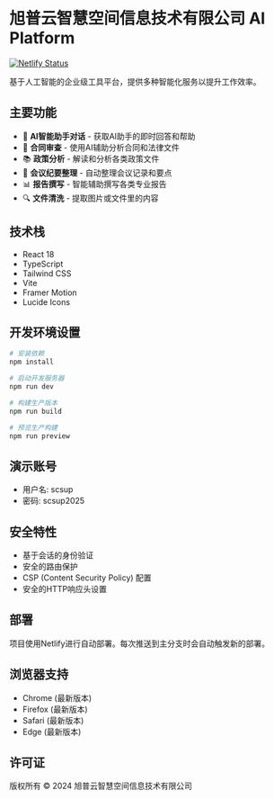 # 旭普云智慧空间信息技术有限公司 AI Platform

[![Netlify Status](https://api.netlify.com/api/v1/badges/9c7d9938-c16c-427f-9a59-4d6033f868b1/deploy-status)](https://app.netlify.com/sites/puray/deploys)

基于人工智能的企业级工具平台，提供多种智能化服务以提升工作效率。

## 主要功能

- 🤖 **AI智能助手对话** - 获取AI助手的即时回答和帮助
- 📄 **合同审查** - 使用AI辅助分析合同和法律文件
- 📚 **政策分析** - 解读和分析各类政策文件
- 📝 **会议纪要整理** - 自动整理会议记录和要点
- 📊 **报告撰写** - 智能辅助撰写各类专业报告
- 🔍 **文件清洗** - 提取图片或文件里的内容

## 技术栈

- React 18
- TypeScript
- Tailwind CSS
- Vite
- Framer Motion
- Lucide Icons

## 开发环境设置

```bash
# 安装依赖
npm install

# 启动开发服务器
npm run dev

# 构建生产版本
npm run build

# 预览生产构建
npm run preview
```

## 演示账号

- 用户名: scsup
- 密码: scsup2025

## 安全特性

- 基于会话的身份验证
- 安全的路由保护
- CSP (Content Security Policy) 配置
- 安全的HTTP响应头设置

## 部署

项目使用Netlify进行自动部署。每次推送到主分支时会自动触发新的部署。

## 浏览器支持

- Chrome (最新版本)
- Firefox (最新版本)
- Safari (最新版本)
- Edge (最新版本)

## 许可证

版权所有 © 2024 旭普云智慧空间信息技术有限公司